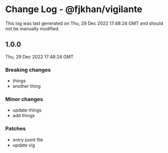 # Change Log - @fjkhan/vigilante

This log was last generated on Thu, 29 Dec 2022 17:48:24 GMT and should not be manually modified.

## 1.0.0
Thu, 29 Dec 2022 17:48:24 GMT

### Breaking changes

- things
- another thing

### Minor changes

- update things
- add things

### Patches

- entry point file
- update vig

